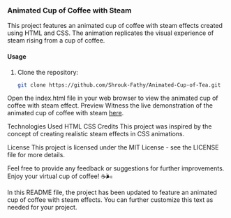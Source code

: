 ### Animated Cup of Coffee with Steam

This project features an animated cup of coffee with steam effects created using HTML and CSS. The animation replicates the visual experience of steam rising from a cup of coffee.

#### Usage

1. Clone the repository:
   ```bash
   git clone https://github.com/Shrouk-Fathy/Animated-Cup-of-Tea.git
Open the index.html file in your web browser to view the animated cup of coffee with steam effect.
Preview
Witness the live demonstration of the animated cup of coffee with steam [here](https://shrouk-fathy.github.io/Animated-Cup-of-Coffee/).

Technologies Used
HTML
CSS
Credits
This project was inspired by the concept of creating realistic steam effects in CSS animations.

License
This project is licensed under the MIT License - see the LICENSE file for more details.

Feel free to provide any feedback or suggestions for further improvements. Enjoy your virtual cup of coffee! ☕🌬️

In this README file, the project has been updated to feature an animated cup of coffee with steam effects. You can further customize this text as needed for your project.
